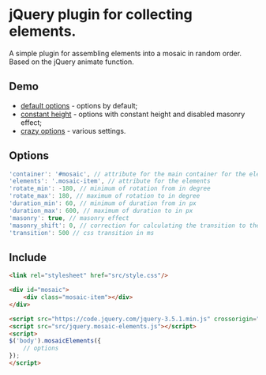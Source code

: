 # jQuery plugin for collecting elements.
A simple plugin for assembling elements into a mosaic in random order. Based on the jQuery animate function.

## Demo

* [default options](https://kotlyarov.us/jquery-mosaic-elements/?default=1) - options by default;
* [constant height](https://kotlyarov.us/jquery-mosaic-elements/?ch=1) - options with constant height and disabled masonry effect;
* [crazy options](https://kotlyarov.us/jquery-mosaic-elements/?co=1) - various settings.

## Options

```javascript
'container': '#mosaic', // attribute for the main container for the elements
'elements': '.mosaic-item', // attribute for the elements
'rotate_min': -180, // minimum of rotation from in degree
'rotate_max': 180, // maximum of rotation to in degree
'duration_min': 60, // minimum of duration from in px
'duration_max': 600, // maximum of duration to in px
'masonry': true, // masonry effect
'masonry_shift': 0, // correction for calculating the transition to the next column in the container
'transition': 500 // css transition in ms
```

## Include

```html
<link rel="stylesheet" href="src/style.css"/>

<div id="mosaic">
    <div class="mosaic-item"></div>
</div>

<script src="https://code.jquery.com/jquery-3.5.1.min.js" crossorigin="anonymous"></script>
<script src="src/jquery.mosaic-elements.js"></script>
<script>
$('body').mosaicElements({
    // options    
});
</script>
```
